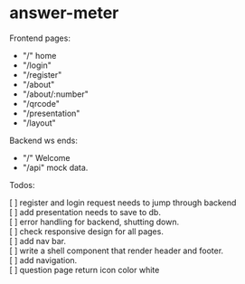 # answer-meter

Frontend pages:

- "/" home
- "/login"
- "/register"
- "/about"
- "/about/:number"
- "/qrcode"
- "/presentation"
- "/layout"

Backend ws ends:

- "/" Welcome
- "/api" mock data.

Todos:

[ ] register and login request needs to jump through backend
<br>
[ ] add presentation needs to save to db.
<br>
[ ] error handling for backend, shutting down.
<br>
[ ] check responsive design for all pages.
<br>
[ ] add nav bar.
<br>
[ ] write a shell component that render header and footer.
<br>
[ ] add navigation.
<br>
[ ] question page return icon color white
<br>
